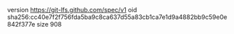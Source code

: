 version https://git-lfs.github.com/spec/v1
oid sha256:cc40e7f2f756fda5ba9c8ca637d55a83cb1ca7e1d9a4882bb9c59e0e842f377e
size 908
